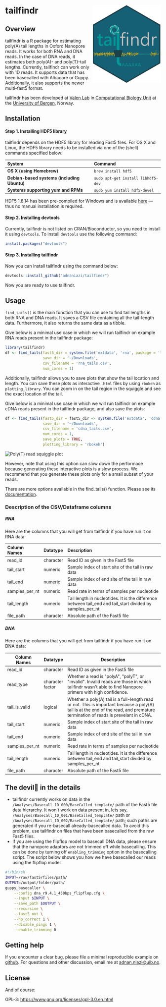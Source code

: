 
<!-- README.md is generated from README.Rmd. Please edit that file -->
tailfindr <a href=''><img src='man/figures/tailfindr-logo.png' align="right" height="250" /></a>
================================================================================================

<!-- badges: start -->
<!-- badges: end -->
Overview
--------

tailfindr is a R package for estimating poly(A) tail lengths in Oxford Nanopore reads. It works for both RNA and DNA reads. In the case of DNA reads, it estimates both poly(A)- and poly(T)-tail lengths. Currently, tailfindr can work only with 1D reads. It supports data that has been basecalled with Albacore or Guppy. Additionally, it also supports the newer multi-fast5 format.

tailfindr has been developed at [Valen Lab](http://valenlab.com/) in [Computational Biology Unit](https://www.cbu.uib.no/) at the [University of Bergen](https://www.uib.no/), Norway.

Installation
------------

#### Step 1. Installing HDF5 library

tailfindr depends on the HDF5 library for reading Fast5 files. For OS X and Linux, the HDF5 library needs to be installed via one of the (shell) commands specified below:

| System                                      | Command                            |
|:--------------------------------------------|:-----------------------------------|
| **OS X (using Homebrew)**                   | `brew install hdf5`                |
| **Debian-based systems (including Ubuntu)** | `sudo apt-get install libhdf5-dev` |
| **Systems supporting yum and RPMs**         | `sudo yum install hdf5-devel`      |

HDF5 1.8.14 has been pre-compiled for Windows and is available [here](https://github.com/mannau/h5-libwin) — thus no manual installation is required.

#### Step 2. Installing devtools

Currently, tailfindr is not listed on CRAN/Bioconductor, so you need to install it using `devtools`. To install `devtools` use the following command:

``` r
install.packages("devtools")
```

#### Step 3. Installing tailfindr

Now you can install tailfindr using the command below:

``` r
devtools::install_github("adnaniazi/tailfindr")
```

Now you are ready to use tailfindr.

Usage
-----

`find_tails()` is the main function that you can use to find tail lengths in both RNA and DNA reads. It saves a CSV file containing all the tail-length data. Furthermore, it also returns the same data as a tibble.

Give below is a minimal use case in which we will run tailfindr on example RNA reads present in the tailfindr package:

``` r
library(tailfindr)
df <- find_tails(fast5_dir = system.file('extdata', 'rna', package = 'tailfindr'),
                 save_dir = '~/Downloads',
                 csv_filename = 'rna_tails.csv',
                 num_cores = 1)
```

Additionally, tailfindr allows you to save plots that show the tail location and length. You can save these plots as interactive `.html` files by using `rbokeh` as `plotting_library`. You can zoom in on the tail region in the squiggle and see the exact location of the tail.

Give below is a minimal use case in which we will run tailfindr on example cDNA reads present in the tailfindr package, and also save the plots:

``` r
df <- find_tails(fast5_dir = fast5_dir <- system.file('extdata', 'cdna', package = 'tailfindr'),
                 save_dir = '~/Downloads',
                 csv_filename = 'cdna_tails.csv',
                 num_cores = 1,
                 save_plots = TRUE,
                 plotting_library = 'rbokeh')
```

![Poly(T) read squiggle plot](https://github.com/adnaniazi/tailfindr/raw/master/man/figures/poly_t_without_debug.gif)

However, note that using this option can slow down the performace because generating these interactive plots is a slow process. We recommend that you generate these plots only for a small subset of your reads.

There are more options available in the find\_tails() function. Please see its [documentation](https://rdrr.io/github/adnaniazi/tailfindr/man/find_tails.html).

### Description of the CSV/Dataframe columns

##### RNA

Here are the columns that you will get from tailfindr if you have run it on RNA data:

<table>
<colgroup>
<col width="12%" />
<col width="8%" />
<col width="78%" />
</colgroup>
<thead>
<tr class="header">
<th align="left">Column Names</th>
<th align="left">Datatype</th>
<th align="left">Description</th>
</tr>
</thead>
<tbody>
<tr class="odd">
<td align="left">read_id</td>
<td align="left">character</td>
<td align="left">Read ID as given in the Fast5 file</td>
</tr>
<tr class="even">
<td align="left">tail_start</td>
<td align="left">numeric</td>
<td align="left">Sample index of start site of the tail in raw data</td>
</tr>
<tr class="odd">
<td align="left">tail_end</td>
<td align="left">numeric</td>
<td align="left">Sample index of end site of the tail in raw data</td>
</tr>
<tr class="even">
<td align="left">samples_per_nt</td>
<td align="left">numeric</td>
<td align="left">Read rate in terms of samples per nucleotide</td>
</tr>
<tr class="odd">
<td align="left">tail_length</td>
<td align="left">numeric</td>
<td align="left">Tail length in nucleotides. It is the difference between tail_end and tail_start divided by samples_per_nt</td>
</tr>
<tr class="even">
<td align="left">file_path</td>
<td align="left">character</td>
<td align="left">Absolute path of the Fast5 file</td>
</tr>
</tbody>
</table>

##### DNA

Here are the columns that you will get from tailfindr if you have run it on DNA data:

<table>
<colgroup>
<col width="7%" />
<col width="8%" />
<col width="83%" />
</colgroup>
<thead>
<tr class="header">
<th>Column Names</th>
<th>Datatype</th>
<th>Description</th>
</tr>
</thead>
<tbody>
<tr class="odd">
<td>read_id</td>
<td>character</td>
<td>Read ID as given in the Fast5 file</td>
</tr>
<tr class="even">
<td>read_type</td>
<td>character factor</td>
<td>Whether a read is &quot;polyA&quot;, &quot;polyT&quot;, or &quot;invalid&quot;. Invalid reads are those in which tailfindr wasn't able to find Nanopore primers with high confidence.</td>
</tr>
<tr class="odd">
<td>tail_is_valid</td>
<td>logical</td>
<td>Whether a poly(A) tail is a full-length read or not. This is important because a poly(A) tail is at the end of the read, and premature termination of reads is prevelant in cDNA.</td>
</tr>
<tr class="even">
<td>tail_start</td>
<td>numeric</td>
<td>Sample index of start site of the tail in raw data</td>
</tr>
<tr class="odd">
<td>tail_end</td>
<td>numeric</td>
<td>Sample index of end site of the tail in raw data</td>
</tr>
<tr class="even">
<td>samples_per_nt</td>
<td>numeric</td>
<td>Read rate in terms of samples per nucleotide</td>
</tr>
<tr class="odd">
<td>tail_length</td>
<td>numeric</td>
<td>Tail length in nucleotides. It is the difference between tail_end and tail_start divided by samples_per_nt</td>
</tr>
<tr class="even">
<td>file_path</td>
<td>character</td>
<td>Absolute path of the Fast5 file</td>
</tr>
</tbody>
</table>

The devil👹 in the details
-------------------------

-   tailfindr currently works on data in the `/Analyses/Basecall_1D_000/BaseCalled_template/` path of the Fast5 file data hierarchy. It won't work on data present in, lets say, `/Analyses/Basecall_1D_001/BaseCalled_template/` path or `/Analyses/Basecall_1D_002/BaseCalled_template/` path; such paths are generated if you re-basecall already-basecalled data. To avoid this problem, use tailfindr on files that have been basecalled from the raw Fast5 files.
-   If you are using the flipflop model to basecall DNA data, please ensure that the nanopore adaptors are not trimmed off while basecalling. This can be done by turning off `enabling_trimming` option in the basecalling script. The script below shows you how we have basecalled our reads using the flipflop model

``` bash
#!/bin/sh
INPUT=/raw/fast5/files/path/
OUTPUT=/output/folder/path/
guppy_basecaller \
    --config dna_r9.4.1_450bps_flipflop.cfg \
    --input $INPUT \
    --save_path $OUTPUT \
    --recursive \
    --fast5_out \
    --hp_correct 1 \
    --disable_pings 1 \
    --enable_trimming 0 
```

Getting help
------------

If you encounter a clear bug, please file a minimal reproducible example on [github](https://github.com/adnaniazi/tailfindr/issues). For questions and other discussion, email me at <adnan.niazi@uib.no>.

License
-------

And of course:

GPL-3: <https://www.gnu.org/licenses/gpl-3.0.en.html>
